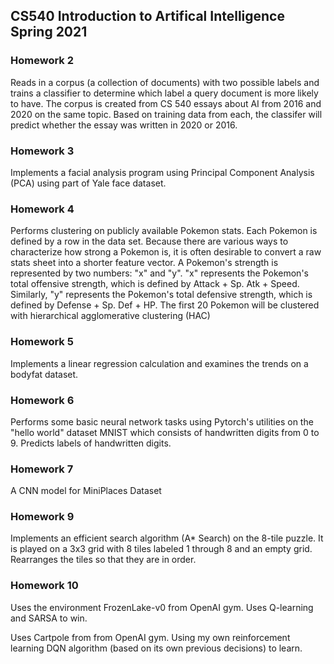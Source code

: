 ## CS540 Introduction to Artifical Intelligence Spring 2021

### Homework 2 

Reads in a corpus (a collection of documents) with two possible labels and trains a classifier to determine which label a query document is more likely to have. The corpus is created from CS 540 essays about AI from 2016 and 2020 on the same topic. Based on training data from each, the classifer will predict whether the essay was written in 2020 or 2016.

### Homework 3 

Implements a facial analysis program using Principal Component Analysis (PCA) using part of Yale face dataset.

### Homework 4

Performs clustering on publicly available Pokemon stats. Each Pokemon is defined by a row in the data set. Because there are various ways to characterize how strong a Pokemon is, it is often desirable to convert a raw stats sheet into a shorter feature vector. A Pokemon's strength is represented by two numbers: "x" and "y". "x" represents the Pokemon's total offensive strength, which is defined by Attack + Sp. Atk + Speed. Similarly, "y" represents the Pokemon's total defensive strength, which is defined by Defense + Sp. Def + HP. The first 20 Pokemon will be clustered with hierarchical agglomerative clustering (HAC)

### Homework 5

Implements a linear regression calculation and examines the trends on a bodyfat dataset.

### Homework 6

Performs some basic neural network tasks using Pytorch's utilities on the "hello world" dataset MNIST which consists of handwritten digits from 0 to 9. Predicts labels of handwritten digits.

### Homework 7

A CNN model for MiniPlaces Dataset

### Homework 9

Implements an efficient search algorithm (A* Search) on the 8-tile puzzle. It is played on a 3x3 grid with 8 tiles labeled 1 through 8 and an empty grid. Rearranges the tiles so that they are in order.

### Homework 10

Uses the environment FrozenLake-v0 from OpenAI gym. Uses Q-learning and SARSA to win.

Uses Cartpole from from OpenAI gym. Using my own reinforcement learning DQN algorithm (based on its own previous decisions) to learn.
